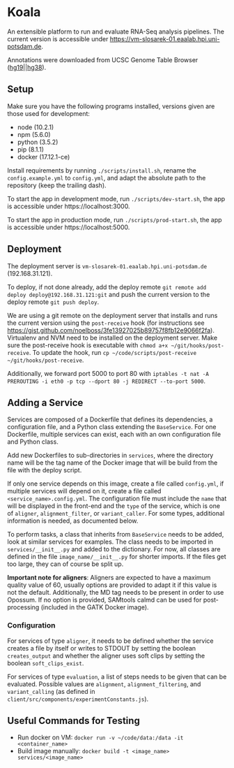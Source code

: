 # Koala

An extensible platform to run and evaluate RNA-Seq analysis pipelines. The current version is accessible under https://vm-slosarek-01.eaalab.hpi.uni-potsdam.de.

Annotations were downloaded from UCSC Genome Table Browser ([hg19](http://genome.ucsc.edu/cgi-bin/hgTables?hgsid=212485719&clade=mammal&org=Human&db=hg19&hgta_group=genes&hgta_track=refGene&hgta_table=refFlat&hgta_regionType=genome&position=chr21%3A33031597-33041570&hgta_outputType=all&hgta_outFileName=refFlat.txt.gz)||[hg38](http://genome.ucsc.edu/cgi-bin/hgTables?hgsid=212485719&clade=mammal&org=Human&db=hg38&hgta_group=genes&hgta_track=refGene&hgta_table=refFlat&hgta_regionType=genome&position=chr21%3A33031597-33041570&hgta_outputType=all&hgta_outFileName=refFlat.txt.gz)).

## Setup

Make sure you have the following programs installed, versions given are those used for development:

- node (10.2.1)
- npm (5.6.0)
- python (3.5.2)
- pip (8.1.1)
- docker (17.12.1-ce)

Install requirements by running `./scripts/install.sh`, rename the `config.example.yml` to `config.yml`, and adapt the absolute path to the repository (keep the trailing dash).

To start the app in development mode, run `./scripts/dev-start.sh`, the app is accessible under https://localhost:3000.

To start the app in production mode, run `./scripts/prod-start.sh`, the app is accessible under https://localhost:5000.

## Deployment

The deployment server is `vm-slosarek-01.eaalab.hpi.uni-potsdam.de` (192.168.31.121).

To deploy, if not done already, add the deploy remote `git remote add deploy deploy@192.168.31.121:git` and push the current version to the deploy remote `git push deploy`.

We are using a git remote on the deployment server that installs and runs the current version using the `post-receive` hook (for instructions see https://gist.github.com/noelboss/3fe13927025b89757f8fb12e9066f2fa). Virtualenv and NVM need to be installed on the deployment server. Make sure the post-receive hook is executable with `chmod a+x ~/git/hooks/post-receive`. To update the hook, run `cp ~/code/scripts/post-receive ~/git/hooks/post-receive`.

Additionally, we forward port 5000 to port 80 with `iptables -t nat -A PREROUTING -i eth0 -p tcp --dport 80 -j REDIRECT --to-port 5000`.

## Adding a Service

Services are composed of a Dockerfile that defines its dependencies, a configuration file, and a Python class extending the `BaseService`. For one Dockerfile, multiple services can exist, each with an own configuration file and Python class.

Add new Dockerfiles to sub-directories in `services`, where the directory name will be the tag name of the Docker image that will be build from the file with the deploy script.

If only one service depends on this image, create a file called `config.yml`, if multiple services will depend on it, create a file called `<service_name>.config.yml`. The configuration file must include the `name` that will be displayed in the front-end and the `type` of the service, which is one of `aligner`, `alignment_filter`, or `variant_caller`. For some types, additional information is needed, as documented below.

To perform tasks, a class that inherits from `BaseService` needs to be added, look at similar services for examples. The class needs to be imported in `services/__init__.py` and added to the dictionary. For now, all classes are defined in the file `image_name/__init__.py` for shorter imports. If the files get too large, they can of course be split up.

**Important note for aligners**: Aligners are expected to have a maximum quality value of 60, usually options are provided to adapt it if this value is not the default. Additionally, the MD tag needs to be present in order to use Opossum. If no option is provided, SAMtools calmd can be used for post-processing (included in the GATK Docker image).

### Configuration

For services of type `aligner`, it needs to be defined whether the service creates a file by itself or writes to STDOUT by setting the boolean `creates_output` and whether the aligner uses soft clips by setting the boolean `soft_clips_exist`.

For services of type `evaluation`, a list of steps needs to be given that can be evaluated. Possible values are `alignment`, `alignment_filtering`, and `variant_calling` (as defined in `client/src/components/experimentConstants.js`).

## Useful Commands for Testing

- Run docker on VM: `docker run -v ~/code/data:/data -it <container_name>`
- Build image manually: `docker build -t <image_name> services/<image_name>`
